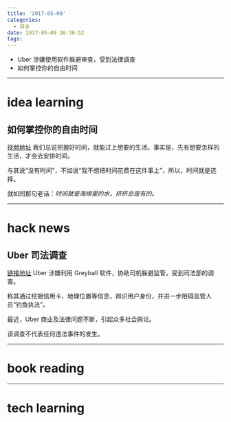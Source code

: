 ```yaml
---
title: '2017-05-09'
categories:
  - 日志
date: 2017-05-09 16:30:52
tags:
---
```


- Uber 涉嫌使用软件躲避审查，受到法律调查
- 如何掌控你的自由时间

<!--more-->

---
# idea learning
## 如何掌控你的自由时间
[视频地址](http://open.163.com/movie/2016/12/I/B/MC82BCQAN_MC8U8L3IB.html)
我们总说把握好时间，就能过上想要的生活。事实是，先有想要怎样的生活，才会去安排时间。

与其说“没有时间”，不如说“我不想把时间花费在这件事上”，所以，时间就是选择。

就如同那句老话：*时间就是海绵里的水，挤挤总是有的。*

---
# hack news
## Uber 司法调查
[链接地址](http://www.reuters.com/article/us-uber-tech-crime-exclusive-idUSKBN1802U1)
Uber 涉嫌利用 Greyball 软件，协助司机躲避监管，受到司法部的调查。

称其通过挖掘信用卡、地理位置等信息，辨识用户身份，并进一步阻碍监管人员“钓鱼执法”。

最近，Uber 商业及法律问题不断，引起众多社会舆论。

该调查不代表任何违法事件的发生。

---
# book reading

---
# tech learning
